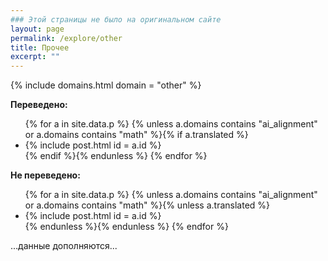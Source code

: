 ```yaml
---
### Этой страницы не было на оригинальном сайте
layout: page
permalink: /explore/other
title: Прочее
excerpt: ""
---
```

{% include domains.html domain = "other" %}

**Переведено:**
<ul>
{% for a in site.data.p %}
{% unless a.domains contains "ai_alignment" or a.domains contains "math" %}{% if a.translated %}
  <li>{% include post.html id = a.id %}</li>
{% endif %}{% endunless %}
{% endfor %}
</ul>

**Не переведено:**
<ul>
{% for a in site.data.p %}
{% unless a.domains contains "ai_alignment" or a.domains contains "math" %}{% unless a.translated %}
  <li>{% include post.html id = a.id %}</li>
{% endunless %}{% endunless %}
{% endfor %}
</ul>

...данные дополняются...
